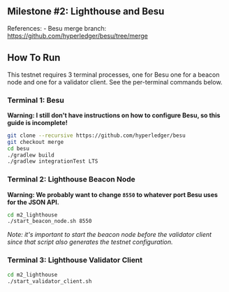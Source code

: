## Milestone #2: Lighthouse and Besu

References:
	- Besu merge branch: https://github.com/hyperledger/besu/tree/merge

## How To Run

This testnet requires 3 terminal processes, one for Besu one for a beacon node
and one for a validator client. See the per-terminal commands below.

### Terminal 1: Besu

**Warning: I still don't have instructions on how to configure Besu, so this guide
is incomplete!**

```bash
git clone --recursive https://github.com/hyperledger/besu
git checkout merge
cd besu
./gradlew build
./gradlew integrationTest LTS
```

### Terminal 2: Lighthouse Beacon Node

**Warning: We probably want to change `8550` to whatever port Besu uses for the
JSON API.**

```bash
cd m2_lighthouse
./start_beacon_node.sh 8550
```

*Note: it's important to start the beacon node before the validator client
since that script also generates the testnet configuration.*

### Terminal 3: Lighthouse Validator Client

```bash
cd m2_lighthouse
./start_validator_client.sh
```
